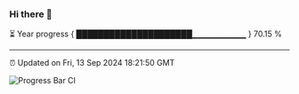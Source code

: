 ### Hi there 👋

⏳ Year progress { █████████████████████▁▁▁▁▁▁▁▁▁ } 70.15 %

---

⏰ Updated on Fri, 13 Sep 2024 18:21:50 GMT

![Progress Bar CI](https://github.com/liununu/liununu/workflows/Progress%20Bar%20CI/badge.svg)
